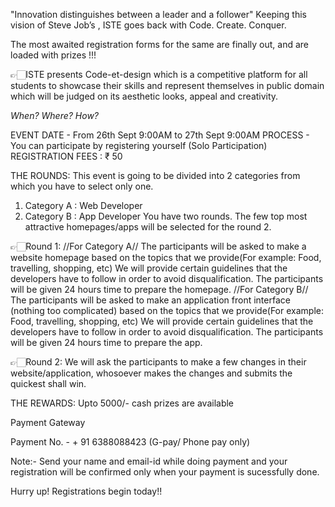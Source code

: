 "Innovation distinguishes between a leader and a follower"
Keeping this vision of Steve Job’s ,  ISTE goes back with Code. Create. Conquer. 

The most awaited registration forms for the same are finally out, and are loaded with prizes !!!

👉🏻ISTE presents  Code-et-design which is a competitive platform for all students to showcase their skills and represent themselves in public domain which will be judged on its aesthetic looks, appeal and creativity.

*When? Where? How?*

EVENT DATE - From 26th Sept 9:00AM to 27th Sept 9:00AM
PROCESS - You can participate by registering yourself (Solo Participation)
REGISTRATION FEES : ₹ 50

THE ROUNDS:
This event is going to be divided into 2 categories from which you have to select only one.
1) Category A : Web Developer
2) Category B : App Developer
You have two rounds. The few top most attractive homepages/apps will be selected for the round 2.

👉🏻Round 1:
 //For Category A// 
The participants will be asked to make a website homepage based on the topics that we provide(For example: Food, travelling, shopping, etc) We will provide certain guidelines that the developers have to follow in order to avoid disqualification. The participants will be given 24 hours time to prepare the homepage.
 //For Category B// 
The participants will be asked to make an application front interface (nothing too complicated) based on the topics that we provide(For example: Food, travelling, shopping, etc) We will provide certain guidelines that the developers have to follow in order to avoid  disqualification. The participants will be given 24 hours time to prepare the app.


👉🏻Round 2:  We will ask the participants to make a few changes in their website/application, whosoever makes the changes and submits the quickest shall win.

THE REWARDS:
Upto 5000/- cash prizes are available

Payment Gateway

Payment No. - + 91 6388088423 (G-pay/ Phone pay only)

Note:- Send your name and email-id while doing payment and your registration will be confirmed only when your payment is sucessfully done.

Hurry up! Registrations begin today!!
